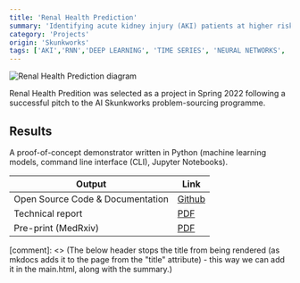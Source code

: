 ```yaml
---
title: 'Renal Health Prediction'
summary: 'Identifying acute kidney injury (AKI) patients at higher risk of requiring ITU, needing renal support (dialysis), or likely to have a higher potential for mortality.'
category: 'Projects'
origin: 'Skunkworks'
tags: ['AKI','RNN','DEEP LEARNING', 'TIME SERIES', 'NEURAL NETWORKS', 'PYTHON']
---
```


![Renal Health Prediction diagram](../images/renal-health-prediction.png)

Renal Health Predition was selected as a project in Spring 2022 following a successful pitch to the AI Skunkworks problem-sourcing programme.

## Results

A proof-of-concept demonstrator written in Python (machine learning models, command line interface (CLI), Jupyter Notebooks).

Output|Link
---|---
Open Source Code & Documentation|[Github](https://github.com/nhsx/skunkworks-renal-health-prediction/)
Technical report|[PDF](https://github.com/nhsx/skunkworks-renal-health-prediction/raw/main/docs/renal-health-prediction-technical-report.pdf)
Pre-print (MedRxiv)|[PDF](https://www.medrxiv.org/content/10.1101/2023.02.22.23286184v1)

[comment]: <> (The below header stops the title from being rendered (as mkdocs adds it to the page from the "title" attribute) - this way we can add it in the main.html, along with the summary.)
#
